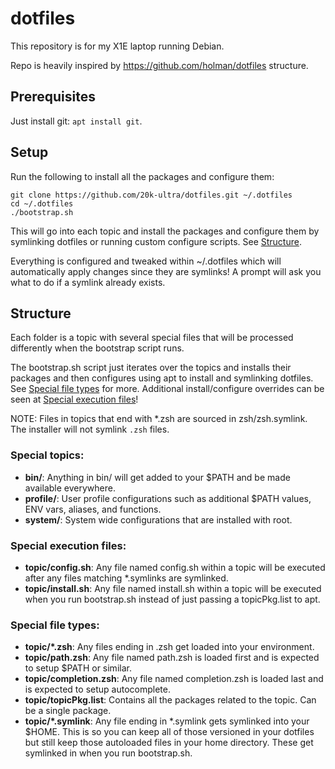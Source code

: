 # dotfiles

This repository is for my X1E laptop running Debian. 

Repo is heavily inspired by https://github.com/holman/dotfiles structure. 

## Prerequisites

Just install git: `apt install git`.

## Setup

Run the following to install all the packages and configure them:
 
```
git clone https://github.com/20k-ultra/dotfiles.git ~/.dotfiles
cd ~/.dotfiles
./bootstrap.sh
```

This will go into each topic and install the packages and configure them by symlinking dotfiles or running custom configure scripts. See [Structure](#structure). 

Everything is configured and tweaked within ~/.dotfiles which will automatically apply changes since they are symlinks! A prompt will ask you what to do if a symlink already exists.

## Structure

Each folder is a topic with several special files that will be processed differently when the bootstrap script runs.

The bootstrap.sh script just iterates over the topics and installs their packages and then configures using apt to install and symlinking dotfiles. See [Special file types](#special-file-types) for more. Additional install/configure overrides can be seen at [Special execution files](#special-execution-files)!

NOTE: Files in topics that end with *.zsh are sourced in zsh/zsh.symlink. The installer will not symlink `.zsh` files.

### Special topics:

 - **bin/**: Anything in bin/ will get added to your $PATH and be made available everywhere.
 - **profile/**: User profile configurations such as additional $PATH values, ENV vars, aliases, and functions.
 - **system/**: System wide configurations that are installed with root. 

### Special execution files:

 - **topic/config.sh**: Any file named config.sh within a topic will be executed after any files matching *.symlinks are symlinked.
 - **topic/install.sh**: Any file named install.sh within a topic will be executed when you run bootstrap.sh instead of just passing a topicPkg.list to apt.
 
### Special file types:

 - **topic/*.zsh**: Any files ending in .zsh get loaded into your environment.
 - **topic/path.zsh**: Any file named path.zsh is loaded first and is expected to setup $PATH or similar.
 - **topic/completion.zsh**: Any file named completion.zsh is loaded last and is expected to setup autocomplete.
 - **topic/topicPkg.list**: Contains all the packages related to the topic. Can be a single package.
 - **topic/*.symlink**: Any file ending in *.symlink gets symlinked into your $HOME. This is so you can keep all of those versioned in your dotfiles but still keep those autoloaded files in your home directory. These get symlinked in when you run bootstrap.sh.

